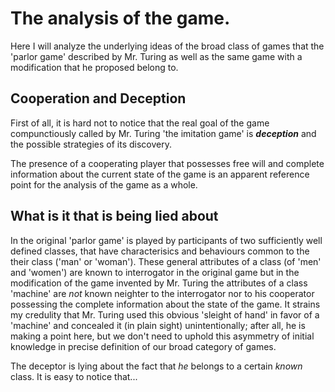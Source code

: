 # The analysis of the game.
Here I will analyze the underlying ideas of the broad class of games that
the 'parlor game' described by Mr. Turing as well as the same game with a
modification that he proposed belong to.
## Cooperation and Deception
First of all, it is hard not to notice that the real goal of the game
compunctiously called by Mr. Turing 'the imitation game' is _**deception**_ and the possible strategies of its discovery.

The presence of a cooperating player that possesses free will and complete information
about the current state of the game is an apparent reference point for the analysis of the game as a whole.
## What is it that is being lied about
In the original 'parlor game' is played by participants of two sufficiently well defined classes,
that have characterisics and behaviours common to the their class ('man' or 'woman'). These general 
attributes of a class (of 'men' and 'women') are known to interrogator in the original game but in the modification
of the game invented by Mr. Turing the attributes of a class 'machine' are _not_ known neighter to the
interrogator nor to his cooperator possessing the complete information about the state of the game.
It strains my credulity that Mr. Turing used this obvious 'sleight of hand' in favor of a 'machine' and concealed it
(in plain sight) unintentionally; after all, he is making a point here, but we don't need to uphold
this asymmetry of initial knowledge in precise definition of our broad category of games.

The deceptor is lying about the fact that _he_ belongs to a certain _known_ class. It is easy to notice
that...

